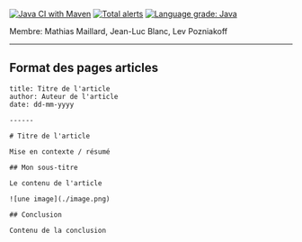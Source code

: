 [![Java CI with Maven](https://github.com/gen-classroom/pprojet-blanc_maillard_pozniakoff/actions/workflows/maven.yml/badge.svg)](https://github.com/gen-classroom/projet-blanc_maillard_pozniakoff/actions/workflows/maven.yml) [![Total alerts](https://img.shields.io/lgtm/alerts/g/gen-classroom/projet-blanc_maillard_pozniakoff.svg?logo=lgtm&logoWidth=18)](https://lgtm.com/projects/g/gen-classroom/projet-blanc_maillard_pozniakoff/alerts/) [![Language grade: Java](https://img.shields.io/lgtm/grade/java/g/gen-classroom/projet-blanc_maillard_pozniakoff.svg?logo=lgtm&logoWidth=18)](https://lgtm.com/projects/g/gen-classroom/projet-blanc_maillard_pozniakoff/context:java)

Membre: Mathias Maillard, Jean-Luc Blanc, Lev Pozniakoff

------

## Format des pages articles

```
title: Titre de l'article
author: Auteur de l'article
date: dd-mm-yyyy

------

# Titre de l'article

Mise en contexte / résumé

## Mon sous-titre

Le contenu de l'article

![une image](./image.png)

## Conclusion

Contenu de la conclusion
```
